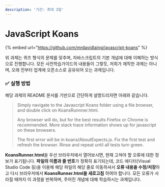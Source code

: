 ```yaml
---
description: '기간: 최대 3일'
---
```


# JavaScript Koans

{% embed url="https://github.com/mrdavidlaing/javascript-koans" %}

위 과제는 퀴즈 형식의 문제를 맞추며, 자바스크립트의 기본 개념에 대해 이해하는 방식으로 진행합니다. 모든 사전학습가이드의 내용들이 그렇듯, 저희가 제작한 과제는 아니며, 오래 전부터 업계에 오픈소스로 공유되어 오는 과제입니다.

### ✅ 실행 방법

해당 과제의 README 문서를 기반으로 간단하게 설명드리자면 아래와 같습니다.

> Simply navigate to the Javascript Koans folder using a file browser, and double click on KoansRunnner.html.
>
> Any browser will do, but for the best results Firefox or Chrome is recommended. More stack trace information shows up for javascript on these browsers.
>
> The first error will be in koans/AboutExpects.js. Fix the first test and refresh the browser. Rinse and repeat until all tests turn green.

**KoansRunner.html**을 우선 브라우저에서 열어보시면, 현재 고쳐야 할 오류에 대한 정보가 표기됩니다. **파일의 이름과 줄 번호**가 정확히 표기되는데, 코드 에디터(Visual Studio Code 등)을 이용해 해당 파일의 해당 줄로 이동하셔서 **오류 내용을 수정/저장**하고 다시 브라우저에서 **KoansRunner.html을 새로고침** 하여야 합니다. 모든 오류가 사라질 때까지 이 과정을 반복하며, 주어진 개념에 대해 학습하시는 과제입니다.
